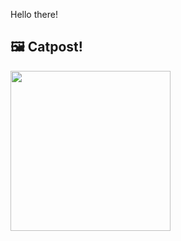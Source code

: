 Hello there!



## 🖼️ Catpost!

<sub>
    <img src="https://cdn2.thecatapi.com/images/d32.png" height="256">
</sub>


